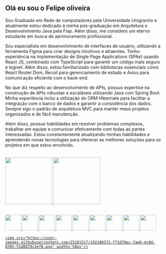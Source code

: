   ## Olá eu sou o Felipe oliveira 



Sou Graduado em Rede de computadores pela Universidade Unigranrio e atualmente estou dedicado à minha pós-graduação em Arquitetura e Desenvolvimento Java pela Fiap. Além disso, me considero um eterno estudante em busca de aprimoramento profissional.

<p>
Sou especialista em desenvolvimento de interfaces de usuário, utilizando a ferramenta Figma para criar designs intuitivos e atraentes. Tenho experiência na implementação de Single Page Applications (SPAs) usando React JS, combinado com TypeScript para garantir um código mais seguro e legível. Além disso, estou familiarizado com bibliotecas essenciais como React Router Dom, Recoil para gerenciamento de estado e Axios para comunicação eficiente com o back-end.

No que diz respeito ao desenvolvimento de APIs, possuo expertise na construção de APIs robustas e escaláveis utilizando Java com Spring Boot. Minha experiência inclui a utilização do ORM Hibernate para facilitar a integração com o banco de dados e garantir a consistência dos dados. Sempre sigo o padrão de arquitetura MVC para manter meus projetos organizados e de fácil manutenção.

Além disso, possuo habilidades em resolver problemas complexos, trabalhar em equipe e comunicar efetivamente com todas as partes interessadas. Estou constantemente atualizando minhas habilidades e aprendendo novas tecnologias para oferecer as melhores soluções para os projetos em que estou envolvido.
</p>
<br>
  
  <div align="left">
  <a href="https://www.linkedin.com/in/felipeadmy/">
  <img height="150em" src="https://github-readme-stats.vercel.app/api?username=felipewiiu&show_icons=true&theme=dracula&include_all_commits=true&count_private=true"/>
  <img height="150em" src="https://github-readme-stats.vercel.app/api/top-langs/?username=felipewiiu&layout=compact&langs_count=7&theme=dracula"/>
  </div>
  <br>
  

    
   <p align="left">
  <img src="https://user-images.githubusercontent.com/25181517/192158954-f88b5814-d510-4564-b285-dff7d6400dad.png" width='50px'/>
  <img src="https://user-images.githubusercontent.com/25181517/183898674-75a4a1b1-f960-4ea9-abcb-637170a00a75.png" width='50px'/>
  <img src="https://user-images.githubusercontent.com/25181517/192158956-48192682-23d5-4bfc-9dfb-6511ade346bc.png" width='50px'/>
 
  <img src="https://user-images.githubusercontent.com/25181517/117447155-6a868a00-af3d-11eb-9cfe-245df15c9f3f.png" width='50px'/>
  <img src="https://user-images.githubusercontent.com/25181517/183897015-94a058a6-b86e-4e42-a37f-bf92061753e5.png" width='50px'/>
  <img src="https://user-images.githubusercontent.com/25181517/183890598-19a0ac2d-e88a-4005-a8df-1ee36782fde1.png" width='50px'/>
  <img src="https://user-images.githubusercontent.com/25181517/121401671-49102800-c959-11eb-9f6f-74d49a5e1774.png" width='50px'/>
  <img src="https://user-images.githubusercontent.com/25181517/183568594-85e280a7-0d7e-4d1a-9028-c8c2209e073c.png" width='50px'/>
  <img src="https://user-images.githubusercontent.com/25181517/183859966-a3462d8d-1bc7-4880-b353-e2cbed900ed6.png" width='50px'/>
  
    <img src="https://user-images.githubusercontent.com/25181517/192108372-f71d70ac-7ae6-4c0d-8395-51d8870c2ef0.png" width='50px'/>
</p>
  
  
